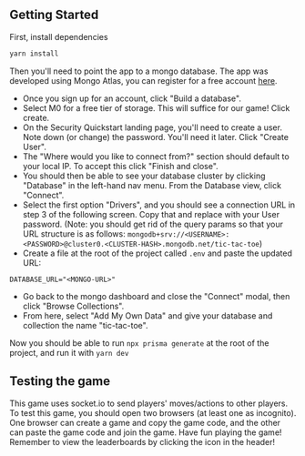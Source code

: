 ## Getting Started

First, install dependencies

```bash
yarn install
```

Then you'll need to point the app to a mongo database. The app was developed using Mongo Atlas, you can register for a free account [here](https://www.mongodb.com/cloud/atlas/register).

- Once you sign up for an account, click "Build a database".
- Select M0 for a free tier of storage. This will suffice for our game! Click create.
- On the Security Quickstart landing page, you'll need to create a user. Note down (or change) the password. You'll need it later. Click "Create User".
- The "Where would you like to connect from?" section should default to your local IP. To accept this click "Finish and close".
- You should then be able to see your database cluster by clicking "Database" in the left-hand nav menu. From the Database view, click "Connect".
- Select the first option "Drivers", and you should see a connection URL in step 3 of the following screen. Copy that and replace <password> with your User password. (Note: you should get rid of the query params so that your URL structure is as follows: `mongodb+srv://<USERNAME>:<PASSWORD>@cluster0.<CLUSTER-HASH>.mongodb.net/tic-tac-toe`)
- Create a file at the root of the project called `.env` and paste the updated URL:

```
DATABASE_URL="<MONGO-URL>"
```

- Go back to the mongo dashboard and close the "Connect" modal, then click "Browse Collections".
- From here, select "Add My Own Data" and give your database and collection the name "tic-tac-toe".

Now you should be able to run `npx prisma generate` at the root of the project, and run it with `yarn dev`

## Testing the game

This game uses socket.io to send players' moves/actions to other players. To test this game, you should open two browsers (at least one as incognito).
One browser can create a game and copy the game code, and the other can paste the game code and join the game. Have fun playing the game! Remember to view the leaderboards by clicking the icon in the header!
